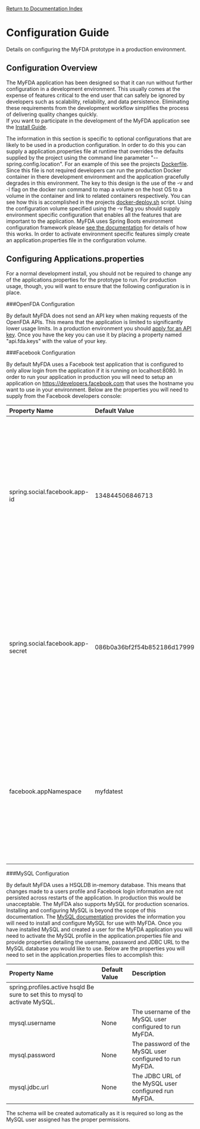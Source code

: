 [Return to Documentation Index](README.md)

Configuration Guide
===================

Details on configuring the MyFDA prototype in a production environment.

Configuration Overview
----------------------

The MyFDA application has been designed so that it can run without further configuration in a development 
environment.  This usually comes at the expense of features critical to the end user that can safely be 
ignored by developers such as scalability, reliability, and data persistence.   Eliminating these 
requirements from the development workflow simplifies the process of delivering quality changes quickly.   
If you want to participate in the development of the MyFDA application see the [Install Guide](Install%20Guide.md).

The information in this section is specific to optional configurations that are likely to be used in a 
production configuration.  In order to do this you can supply a application.properties file at runtime 
that overrides the defaults supplied by the project using the command line parameter 
"--spring.config.location".  For an example of this see the projects [Dockerfile](https://github.com/NIC-Federal/myfda/blob/master/Dockerfile).
Since this file is not required developers can run the production Docker container in there development environment and the 
application gracefully degrades in this environment.  The key to this design is the use of the -v and -l 
flag on the docker run command to map a volume on the host OS to a volume in the container and link to 
related containers respectively.  You can see how this is accomplished in the projects [docker-deploy.sh](https://github.com/NIC-Federal/myfda/blob/master/docker-deploy.sh) 
script.  Using the configuration volume specified using the -v flag you should supply environment specific 
configuration that enables all the features that are important to the application. MyFDA uses Spring Boots 
environment configuration framework please [see the documentation](http://docs.spring.io/spring-boot/docs/current/reference/html/boot-features-external-config.html) for details of how this works.  In order 
to activate environment specific features simply create an application.properties file in the 
configuration volume.

Configuring Applications.properties
-----------------------------------

For a normal development install, you should not be required to change any of the applications.properties 
for the prototype to run.  For production usage, though, you will want to ensure that the following 
configuration is in place.

###OpenFDA Configuration

By default MyFDA does not send an API key when making requests of the OpenFDA APIs.  This means that the 
application is limited to significantly lower usage limits.  In a production environment you should [apply for an API key](https://open.fda.gov/api/reference/#your-api-key).
Once you have the key you can use it by placing a property named "api.fda.keys" with the value of your key.

###Facebook Configuration

By default MyFDA uses a Facebook test application that is configured to only allow login from the 
application if it is running on localhost:8080.  In order to run your application in production you will 
need to setup an application on https://developers.facebook.com that uses the hostname you want to use in 
your environment.  Below are the properties you will need to supply from the Facebook developers console:

| Property Name | Default Value | Description |
| :------------ | :------------ | :---------- |
| spring.social.facebook.app-id | 134844506846713 | This app id is assigned by facebook using the developer console. The default value uses a copy of the production application in test mode. This key will only allow you to use the application via the URL http://localhost:8080. To deploy the application in production you will need to create and configure your own application using the Facebook developer console. |
| spring.social.facebook.app-secret | 086b0a36bf2f54b852186d17999dcaf6 | This is the application secret key. The default value uses a copy of the production application in test mode. This key will only allow you to use the application via the URL http://localhost:8080. To deploy the application in production you will need to create and configure your own application using the Facebook developer console. |
| facebook.appNamespace | myfdatest | This is the application secret key. The default value uses a copy of the production application in test mode. This key will only allow you to use the application via the URL http://localhost:8080. To deploy the application in production you will need to create and configure your own application using the Facebook developer console. |

###MySQL Configuration

By default MyFDA uses a HSQLDB in-memory database.  This means that changes made to a users profile and 
Facebook login information are not persisted across restarts of the application.  In production this would 
be unacceptable.  The MyFDA also supports MySQL for production scenarios.   Installing and configuring 
MySQL is beyond the scope of this documentation.  The [MySQL documentation](http://dev.mysql.com/doc/refman/5.6/en/index.html) provides the information you 
will need to install and configure MySQL for use with MyFDA.  Once you have installed MySQL and created a 
user for the MyFDA application you will need to activate the MySQL profile in the application.properties 
file and provide properties detailing the username, password and JDBC URL to the MySQL database you would 
like to use.   Below are the properties you will need to set in the application.properties files to 
accomplish this:

| Property Name | Default Value | Description |
| :------------ | :------------ | :---------- |
| spring.profiles.active	hsqld	Be sure to set this to mysql to activate MySQL.
| mysql.username | None | The username of the MySQL user configured to run MyFDA.
| mysql.password | None | The password of the MySQL user configured to run MyFDA.
| mysql.jdbc.url | None | The JDBC URL of the MySQL user configured run MyFDA.

The schema will be created automatically as it is required so long as the MySQL user assigned has the 
proper permissions.
